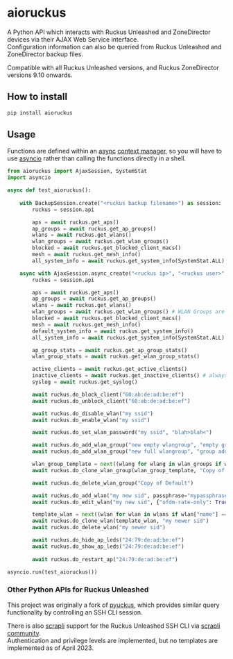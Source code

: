 # aioruckus

A Python API which interacts with Ruckus Unleashed and ZoneDirector devices via their AJAX Web Service interface.  
Configuration information can also be queried from Ruckus Unleashed and ZoneDirector backup files.

Compatible with all Ruckus Unleashed versions, and Ruckus ZoneDirector versions 9.10 onwards.

## How to install

```bash
pip install aioruckus
```

## Usage

Functions are defined within an [async](https://docs.python.org/3/library/asyncio.html) [context manager](https://docs.python.org/3/reference/datamodel.html#context-managers), so you will have to use [asyncio](https://docs.python.org/3/library/asyncio.html) rather than calling the functions directly in a shell.

```python
from aioruckus import AjaxSession, SystemStat
import asyncio

async def test_aioruckus():
    
    with BackupSession.create("<ruckus backup filename>") as session:
        ruckus = session.api

        aps = await ruckus.get_aps()
        ap_groups = await ruckus.get_ap_groups()
        wlans = await ruckus.get_wlans()
        wlan_groups = await ruckus.get_wlan_groups()
        blocked = await ruckus.get_blocked_client_macs()
        mesh = await ruckus.get_mesh_info()
        all_system_info = await ruckus.get_system_info(SystemStat.ALL)

    async with AjaxSession.async_create("<ruckus ip>", "<ruckus user>", "<ruckus password>") as session:
        ruckus = session.api

        aps = await ruckus.get_aps()
        ap_groups = await ruckus.get_ap_groups()
        wlans = await ruckus.get_wlans()
        wlan_groups = await ruckus.get_wlan_groups() # WLAN Groups are CLI-only on Unleashed
        blocked = await ruckus.get_blocked_client_macs()
        mesh = await ruckus.get_mesh_info()
        default_system_info = await ruckus.get_system_info()
        all_system_info = await ruckus.get_system_info(SystemStat.ALL)

        ap_group_stats = await ruckus.get_ap_group_stats()
        wlan_group_stats = await ruckus.get_wlan_group_stats()

        active_clients = await ruckus.get_active_clients()
        inactive_clients = await ruckus.get_inactive_clients() # always empty on Unleashed
        syslog = await ruckus.get_syslog()

        await ruckus.do_block_client("60:ab:de:ad:be:ef")
        await ruckus.do_unblock_client("60:ab:de:ad:be:ef")

        await ruckus.do_disable_wlan("my ssid")
        await ruckus.do_enable_wlan("my ssid")

        await ruckus.do_set_wlan_password("my ssid", "blah>blah<")

        await ruckus.do_add_wlan_group("new empty wlangroup", "empty group added by aioruckus")
        await ruckus.do_add_wlan_group("new full wlangroup", "group added by aioruckus", wlans)

        wlan_group_template = next((wlang for wlang in wlan_groups if wlang["name"] == "Default"), None)
        await ruckus.do_clone_wlan_group(wlan_group_template, "Copy of Default")

        await ruckus.do_delete_wlan_group("Copy of Default")

        await ruckus.do_add_wlan("my new sid", passphrase="mypassphrase" )
        await ruckus.do_edit_wlan("my new sid", {"ofdm-rate-only": True})

        template_wlan = next((wlan for wlan in wlans if wlan["name"] == "my ssid"), None)
        await ruckus.do_clone_wlan(template_wlan, "my newer sid")
        await ruckus.do_delete_wlan("my newer sid")

        await ruckus.do_hide_ap_leds("24:79:de:ad:be:ef")
        await ruckus.do_show_ap_leds("24:79:de:ad:be:ef")
        
        await ruckus.do_restart_ap("24:79:de:ad:be:ef")

asyncio.run(test_aioruckus())
```

### Other Python APIs for Ruckus Unleashed

This project was originally a fork of [pyuckus](https://github.com/gabe565/pyruckus), which provides similar query functionality by controlling an SSH CLI session.

There is also [scrapli](https://github.com/carlmontanari/scrapli) support for the Ruckus Unleashed SSH CLI via [scrapli community](https://github.com/scrapli/scrapli_community).  
Authentication and privilege levels are implemented, but no templates are implemented as of April 2023.